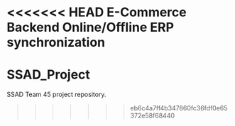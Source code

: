 <<<<<<< HEAD
E-Commerce Backend Online/Offline ERP synchronization
=======
# SSAD_Project
SSAD Team 45 project repository. 
>>>>>>> eb6c4a7ff4b347860fc36fdf0e65372e58f68440
